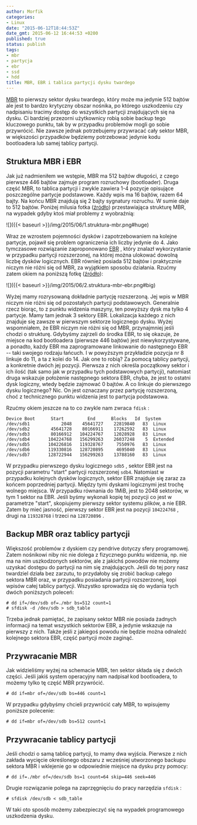 ```yaml
---
author: Morfik
categories:
- Linux
date: "2015-06-12T18:44:53Z"
date_gmt: 2015-06-12 16:44:53 +0200
published: true
status: publish
tags:
- mbr
- partycja
- ebr
- ssd
- hdd
title: MBR, EBR i tablica partycji dysku twardego
---
```


[MBR](https://en.wikipedia.org/wiki/Master_boot_record) to pierwszy sektor dysku twardego, który
może ma jedynie 512 bajtów ale jest to bardzo krytyczny obszar nośnika, po którego uszkodzeniu czy
nadpisaniu tracimy dostęp do wszystkich partycji znajdujących się na dysku. Ci bardziej przezorni
użytkownicy robią sobie backup tego kluczowego punktu, tak by w przypadku problemów mogli go sobie
przywrócić. Nie zawsze jednak potrzebujemy przywracać cały sektor MBR, w większości przypadków
będziemy potrzebować jedynie kodu bootloadera lub samej tablicy partycji.

<!--more-->
## Struktura MBR i EBR

Jak już nadmieniłem we wstępie, MBR ma 512 bajtów długości, z czego pierwsze 446 bajtów zajmuje
program rozruchowy (bootloader). Druga część MBR, to tablica partycji i zwykle zawiera 1-4 pozycje
opisujące poszczególne partycje podstawowe. Każdy wpis ma 16 bajtów, razem 64 bajty. Na końcu MBR
znajdują się 2 bajty sygnatury rozruchu. W sumie daje to 512 bajtów. Poniżej milusia fotka
([źródło](http://www.invoke-ir.com/2015/05/ontheforensictrail-part2.html)) przestawiająca
strukturę MBR, na wypadek gdyby ktoś miał problemy z wyobraźnią:

![]({{< baseurl >}}/img/2015/06/1.struktura-mbr.png#huge)

Wraz ze wzrostem pojemności dysków i zapotrzebowaniem na kolejne partycje, pojawił się problem
ograniczenia ich liczby jedynie do 4. Jako tymczasowe rozwiązanie zaproponowano
[EBR](https://en.wikipedia.org/wiki/Extended_boot_record) , który znalazł wykorzystanie w przypadku
partycji rozszerzonej, na której można ulokować dowolną liczbę dysków logicznych. EBR również
posiada 512 bajtów i praktycznie niczym nie różni się od MBR, za wyjątkiem sposobu działania. Rzućmy
zatem okiem na poniższą fotkę ([źródło](http://thestarman.pcministry.com/asm/mbr/PartTables2.htm)):

![]({{< baseurl >}}/img/2015/06/2.struktura-mbr-ebr.png#big)

Wyżej mamy rozrysowaną dokładnie partycję rozszerzoną. Jej wpis w MBR niczym nie różni się od
pozostałych partycji podstawowych. Generalnie rzecz biorąc, to z punktu widzenia maszyny, ten
powyższy dysk ma tylko 4 partycje. Mamy tam jednak 3 sektory EBR. Lokalizacja każdego z nich
znajduje się zawsze w pierwszym sektorze logicznego dysku. Wyżej wspomniałem, że EBR niczym nie
różni się od MBR, przynajmniej jeśli chodzi o strukturę. Gdybyśmy zajrzeli do środka EBR, to się
okazuje, że miejsce na kod bootloadera (pierwsze 446 bajtów) jest niewykorzystywane, a ponadto,
każdy EBR ma zaprogramowane linkowanie do następnego EBR -- taki swojego rodzaju łańcuch. I w
powyższym przykładzie pozycja nr 8 linkuje do 11, a ta z kolei do 14. Jak one to robią? Za pomocą
tablicy partycji, a konkretnie dwóch jej pozycji. Pierwsza z nich określa początkowy sektor i ich
ilość (tak samo jak w przypadku tych podstawowych partycji), natomiast druga wskazuje położenie
następnego sektora EBR, chyba, że jest to ostatni dysk logiczny, wtedy będzie zajmować 0 bajtów. A
co linkuje do pierwszego dysku logicznego? Nic. On jest oznaczany przez partycję rozszerzoną, choć z
technicznego punktu widzenia jest to partycja podstawowa.

Rzućmy okiem jeszcze na to co zwykle nam zwraca `fdisk` :

    Device Boot      Start         End      Blocks   Id  System
    /dev/sdb1            2048    45641727    22819840   83  Linux
    /dev/sdb2        45641728    80166911    17262592   83  Linux
    /dev/sdb3        80166912   104224767    12028928   83  Linux
    /dev/sdb4       104224768   156299263    26037248    5  Extended
    /dev/sdb5       104226816   119328767     7550976   83  Linux
    /dev/sdb6       119330816   128720895     4695040   83  Linux
    /dev/sdb7       128722944   156299263    13788160   83  Linux

W przypadku pierwszego dysku logicznego `sdb5` , sektor EBR jest na pozycji parametru "start"
partycji rozszerzonej `sdb4`. Natomiast w przypadku kolejnych dysków logicznych, sektor EBR znajduje
się zaraz za końcem poprzedniej partycji. Między tymi dyskami logicznymi jest trochę wolnego
miejsca. W przypadku równania do 1MiB, jest to 2048 sektorów, w tym 1 sektor na EBR. Jeśli byśmy
wykonali kopię tej pozycji co jest w parametrze "start", skopiujemy pierwszy sektor systemu plików,
a nie EBR. Zatem by mieć jasność, pierwszy sektor EBR jest na pozycji `104224768` , drugi na
`119328768` i trzeci na `128720896` .

## Backup MBR oraz tablicy partycji

Większość problemów z dyskiem czy pendrive dotyczy sfery programowej. Zatem nośnikowi niby nic nie
dolega z fizycznego punktu widzenia, np. nie ma na nim uszkodzonych sektorów, ale z jakichś powodów
nie możemy uzyskać dostępu do partycji na nim się znajdujących. Jeśli do tej pory nasz twardziel
działa bez zarzutu, to przydałoby się zrobić backup całego sektora MBR oraz, w przypadku posiadania
partycji rozszerzonej, kopi wpisów całej tablicy partycji. Wszystko sprowadza się do wydania tych
dwóch poniższych poleceń:

    # dd if=/dev/sdb of=./mbr bs=512 count=1
    # sfdisk -d /dev/sdb > sdb_table

Trzeba jednak pamiętać, że zapisany sektor MBR nie posiada żadnych informacji na temat wszystkich
sektorów EBR, a jedynie wskazuje na pierwszy z nich. Także jeśli z jakiegoś powodu nie będzie można
odnaleźć kolejnego sektora EBR, część partycji może zaginąć.

## Przywracanie MBR

Jak widzieliśmy wyżej na schemacie MBR, ten sektor składa się z dwóch części. Jeśli jakiś system
operacyjny nam nadpisał kod bootloadera, to możemy tylko tę część MBR przywrócić.

    # dd if=mbr of=/dev/sdb bs=446 count=1

W przypadku gdybyśmy chcieli przywrócić cały MBR, to wpisujemy poniższe polecenie:

    # dd if=mbr of=/dev/sdb bs=512 count=1

## Przywracanie tablicy partycji

Jeśli chodzi o samą tablicę partycji, to mamy dwa wyjścia. Pierwsze z nich zakłada wycięcie
określonego obszaru z wcześniej utworzonego backupu sektora MBR i wklejenie go w odpowiednie
miejsce na dysku przy pomocy:

    # dd if=./mbr of=/dev/sdb bs=1 count=64 skip=446 seek=446

Drugie rozwiązanie polega na zaprzęgnięciu do pracy narzędzia `sfdisk` :

    # sfdisk /dev/sdb < sdb_table

W taki oto sposób możemy zabezpieczyć się na wypadek programowego uszkodzenia dysku.
